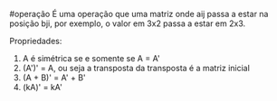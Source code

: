 #operação 
É uma operação que uma matriz onde aij passa a estar na posição bji, por exemplo, o valor em 3x2 passa a estar em 2x3.

Propriedades:
1) A é simétrica se e somente se A = A'
2) (A')' = A, ou seja a transposta da transposta é a matriz inicial
3) (A + B)' = A' + B'
4) (kA)' = kA'
